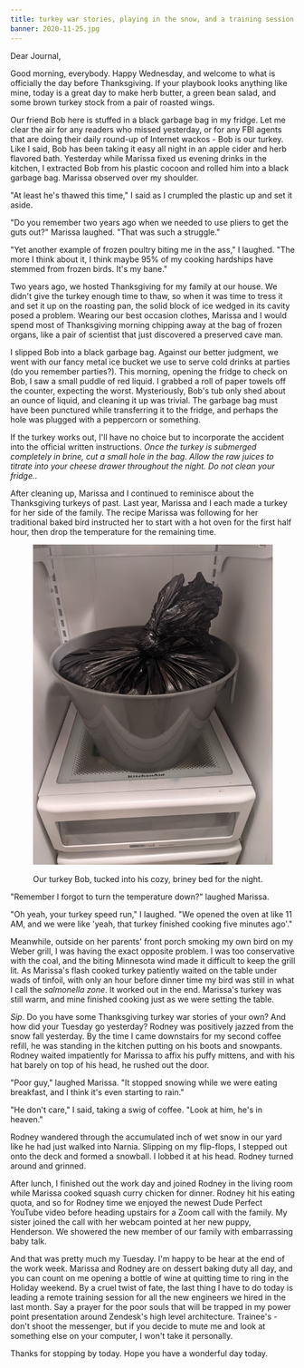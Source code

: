 ```yaml
---
title: turkey war stories, playing in the snow, and a training session
banner: 2020-11-25.jpg
---
```


Dear Journal,

Good morning, everybody.  Happy Wednesday, and welcome to what is
officially the day before Thanksgiving.  If your playbook looks
anything like mine, today is a great day to make herb butter, a green
bean salad, and some brown turkey stock from a pair of roasted wings.

Our friend Bob here is stuffed in a black garbage bag in my fridge.
Let me clear the air for any readers who missed yesterday, or for any
FBI agents that are doing their daily round-up of Internet wackos -
Bob is our turkey.  Like I said, Bob has been taking it easy all night
in an apple cider and herb flavored bath.  Yesterday while Marissa
fixed us evening drinks in the kitchen, I extracted Bob from his
plastic cocoon and rolled him into a black garbage bag.  Marissa
observed over my shoulder.

"At least he's thawed this time," I said as I crumpled the plastic up
and set it aside.

"Do you remember two years ago when we needed to use pliers to get the
guts out?" Marissa laughed.  "That was such a struggle."

"Yet another example of frozen poultry biting me in the ass," I
laughed.  "The more I think about it, I think maybe 95% of my cooking
hardships have stemmed from frozen birds.  It's my bane."

Two years ago, we hosted Thanksgiving for my family at our house.  We
didn't give the turkey enough time to thaw, so when it was time to
tress it and set it up on the roasting pan, the solid block of ice
wedged in its cavity posed a problem.  Wearing our best occasion
clothes, Marissa and I would spend most of Thanksgiving morning
chipping away at the bag of frozen organs, like a pair of scientist
that just discovered a preserved cave man.

I slipped Bob into a black garbage bag.  Against our better judgment,
we went with our fancy metal ice bucket we use to serve cold drinks at
parties (do you remember parties?).  This morning, opening the fridge
to check on Bob, I saw a small puddle of red liquid.  I grabbed a roll
of paper towels off the counter, expecting the worst.  Mysteriously,
Bob's tub only shed about an ounce of liquid, and cleaning it up was
trivial.  The garbage bag must have been punctured while transferring
it to the fridge, and perhaps the hole was plugged with a peppercorn
or something.

If the turkey works out, I'll have no choice but to incorporate the
accident into the official written instructions.  _Once the turkey is
submerged completely in brine, cut a small hole in the bag.  Allow the
raw juices to titrate into your cheese drawer throughout the night.
Do not clean your fridge._.

After cleaning up, Marissa and I continued to reminisce about the
Thanksgiving turkeys of past.  Last year, Marissa and I each made a
turkey for her side of the family.  The recipe Marissa was following
for her traditional baked bird instructed her to start with a hot oven
for the first half hour, then drop the temperature for the remaining
time.

<figure>
<a href="/images/2020-11-25-fridge.jpg">
<img alt="2020 11 25 fridge" src="/images/2020-11-25-fridge.jpg"/>
</a>
<figcaption>
<p>Our turkey Bob, tucked into his cozy, briney bed for the night.</p>
</figcaption>
</figure>

"Remember I forgot to turn the temperature down?" laughed Marissa.

"Oh yeah, your turkey speed run," I laughed.  "We opened the oven at
like 11 AM, and we were like 'yeah, that turkey finished cooking five
minutes ago'."

Meanwhile, outside on her parents' front porch smoking my own bird on
my Weber grill, I was having the exact opposite problem.  I was too
conservative with the coal, and the biting Minnesota wind made it
difficult to keep the grill lit.  As Marissa's flash cooked turkey
patiently waited on the table under wads of tinfoil, with only an hour
before dinner time my bird was still in what I call the _salmonella
zone_.  It worked out in the end.  Marissa's turkey was still warm,
and mine finished cooking just as we were setting the table.

_Sip_.  Do you have some Thanksgiving turkey war stories of your own?
And how did your Tuesday go yesterday?  Rodney was positively jazzed
from the snow fall yesterday.  By the time I came downstairs for my
second coffee refill, he was standing in the kitchen putting on his
boots and snowpants.  Rodney waited impatiently for Marissa to affix
his puffy mittens, and with his hat barely on top of his head, he
rushed out the door.

"Poor guy," laughed Marissa.  "It stopped snowing while we were eating
breakfast, and I think it's even starting to rain."

"He don't care," I said, taking a swig of coffee.  "Look at him, he's
in heaven."

Rodney wandered through the accumulated inch of wet snow in our yard
like he had just walked into Narnia.  Slipping on my flip-flops, I
stepped out onto the deck and formed a snowball.  I lobbed it at his
head.  Rodney turned around and grinned.

After lunch, I finished out the work day and joined Rodney in the
living room while Marissa cooked squash curry chicken for dinner.
Rodney hit his eating quota, and so for Rodney time we enjoyed the
newest Dude Perfect YouTube video before heading upstairs for a Zoom
call with the family.  My sister joined the call with her webcam
pointed at her new puppy, Henderson.  We showered the new member of
our family with embarrassing baby talk.

And that was pretty much my Tuesday.  I'm happy to be hear at the end
of the work week.  Marissa and Rodney are on dessert baking duty all
day, and you can count on me opening a bottle of wine at quitting time
to ring in the Holiday weekend.  By a cruel twist of fate, the last
thing I have to do today is leading a remote training session for all
the new engineers we hired in the last month.  Say a prayer for the
poor souls that will be trapped in my power point presentation around
Zendesk's high level architecture.  Trainee's - don't shoot the
messenger, but if you decide to mute me and look at something else on
your computer, I won't take it personally.

Thanks for stopping by today.  Hope you have a wonderful day today.
